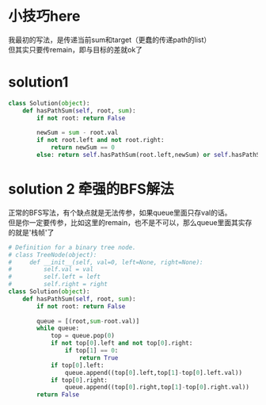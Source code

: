 # 小技巧here
我最初的写法，是传递当前sum和target（更蠢的传递path的list）  
但其实只要传remain，即与目标的差就ok了
# solution1
```py
class Solution(object):
    def hasPathSum(self, root, sum):
        if not root: return False
        
        newSum = sum - root.val
        if not root.left and not root.right:
            return newSum == 0
        else: return self.hasPathSum(root.left,newSum) or self.hasPathSum(root.right,newSum)
```
# solution 2 牵强的BFS解法
正常的BFS写法，有个缺点就是无法传参，如果queue里面只存val的话。  
但是你一定要传参，比如这里的remain，也不是不可以，那么queue里面其实存的就是'栈帧'了
```py
# Definition for a binary tree node.
# class TreeNode(object):
#     def __init__(self, val=0, left=None, right=None):
#         self.val = val
#         self.left = left
#         self.right = right
class Solution(object):
    def hasPathSum(self, root, sum):
        if not root: return False
        
        queue = [(root,sum-root.val)]
        while queue:
            top = queue.pop(0)
            if not top[0].left and not top[0].right:
                if top[1] == 0:
                    return True
            if top[0].left:
                queue.append((top[0].left,top[1]-top[0].left.val))
            if top[0].right:
                queue.append((top[0].right,top[1]-top[0].right.val))
        return False
```